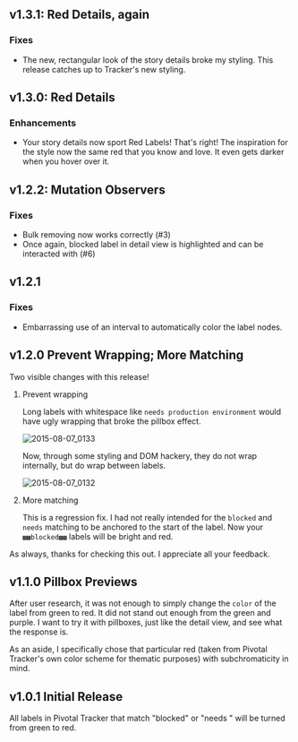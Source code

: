 ## v1.3.1: Red Details, again

### Fixes

- The new, rectangular look of the story details broke my styling. This release catches up to Tracker's new styling.

## v1.3.0: Red Details

### Enhancements

- Your story details now sport Red Labels! That's right! The inspiration for the style
  now the same red that you know and love. It even gets darker when you hover over it.
  
## v1.2.2: Mutation Observers

### Fixes

- Bulk removing now works correctly (#3)
- Once again, blocked label in detail view is highlighted and can be interacted with (#6)

## v1.2.1

### Fixes

- Embarrassing use of an interval to automatically color the label nodes.

## v1.2.0 Prevent Wrapping; More Matching

Two visible changes with this release!

1. Prevent wrapping

    Long labels with whitespace like `needs production environment` would have ugly wrapping that broke the pillbox effect.

    ![2015-08-07_0133](https://cloud.githubusercontent.com/assets/567950/9129348/7cfba4a2-3ca4-11e5-9d7f-7b0e0ef56015.png)

    Now, through some styling and DOM hackery, they do not wrap internally, but do wrap between labels.

    ![2015-08-07_0132](https://cloud.githubusercontent.com/assets/567950/9129354/8e2f62fe-3ca4-11e5-8d68-76e1804e6231.png)

2. More matching

    This is a regression fix. I had not really intended for the `blocked` and `needs` matching to be anchored to the start of the label. Now your `▩▩blocked▩▩` labels will be bright and red.

As always, thanks for checking this out. I appreciate all your feedback.

## v1.1.0 Pillbox Previews

After user research, it was not enough to simply change the `color` of the label from green to red. It did not stand out enough from the green and purple. I want to try it with pillboxes, just like the detail view, and see what the response is.

As an aside, I specifically chose that particular red (taken from Pivotal Tracker's own color scheme for thematic purposes) with subchromaticity in mind.

## v1.0.1 Initial Release

All labels in Pivotal Tracker that match "blocked" or "needs <something>" will be turned from green to red.

